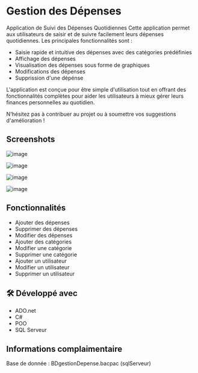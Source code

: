 
# Gestion des Dépenses 

Application de Suivi des Dépenses Quotidiennes
Cette application permet aux utilisateurs de saisir et de suivre facilement leurs dépenses quotidiennes. Les principales fonctionnalités sont :

- Saisie rapide et intuitive des dépenses avec des catégories prédéfinies
- Affichage des dépenses 
- Visualisation des dépenses sous forme de graphiques
- Modifications des dépenses
- Supprission d'une dépénse

L'application est conçue pour être simple d'utilisation tout en offrant des fonctionnalités complètes pour aider les utilisateurs à mieux gérer leurs finances personnelles au quotidien.

N'hésitez pas à contribuer au projet ou à soumettre vos suggestions d'amélioration !


## Screenshots

![image](https://github.com/SayedBM/App-Gestion-Depenses/assets/150054270/7fbfec5b-83db-4ad2-9b40-8cbb0062eb3f)

![image](https://github.com/SayedBM/App-Gestion-Depenses/assets/150054270/12f7c574-2715-481a-bccd-edf0af4e4b3e)

![image](https://github.com/SayedBM/App-Gestion-Depenses/assets/150054270/a6c3b173-1acd-4725-9166-96cad3770f79)

![image](https://github.com/SayedBM/App-Gestion-Depenses/assets/150054270/0da0cb77-cfb0-437d-a3e6-667b499c28bb)


## Fonctionnalités

- Ajouter des dépenses
- Supprimer des dépenses
- Modifier des dépenses
- Ajouter des catégories
- Modifier une catégorie
- Supprimer une catégorie
- Ajouter un utilisateur
- Modifier un utilisateur
- Supprimer un utilisateur


## 🛠 Développé avec 
- ADO.net 
- C# 
- POO 
- SQL Serveur

 ## Informations complaimentaire 
 Base de donnée : BDgestionDepense.bacpac (sqlServeur)
 

